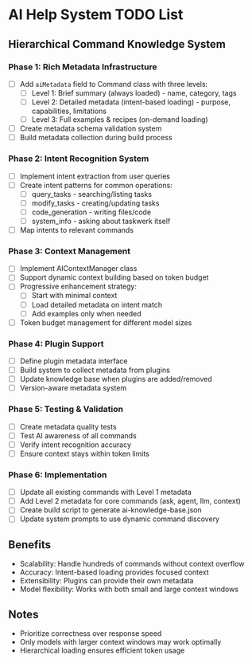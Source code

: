 # AI Help System TODO List

## Hierarchical Command Knowledge System

### Phase 1: Rich Metadata Infrastructure
- [ ] Add `aiMetadata` field to Command class with three levels:
  - [ ] Level 1: Brief summary (always loaded) - name, category, tags
  - [ ] Level 2: Detailed metadata (intent-based loading) - purpose, capabilities, limitations
  - [ ] Level 3: Full examples & recipes (on-demand loading)
- [ ] Create metadata schema validation system
- [ ] Build metadata collection during build process

### Phase 2: Intent Recognition System
- [ ] Implement intent extraction from user queries
- [ ] Create intent patterns for common operations:
  - [ ] query_tasks - searching/listing tasks
  - [ ] modify_tasks - creating/updating tasks
  - [ ] code_generation - writing files/code
  - [ ] system_info - asking about taskwerk itself
- [ ] Map intents to relevant commands

### Phase 3: Context Management
- [ ] Implement AIContextManager class
- [ ] Support dynamic context building based on token budget
- [ ] Progressive enhancement strategy:
  - [ ] Start with minimal context
  - [ ] Load detailed metadata on intent match
  - [ ] Add examples only when needed
- [ ] Token budget management for different model sizes

### Phase 4: Plugin Support
- [ ] Define plugin metadata interface
- [ ] Build system to collect metadata from plugins
- [ ] Update knowledge base when plugins are added/removed
- [ ] Version-aware metadata system

### Phase 5: Testing & Validation
- [ ] Create metadata quality tests
- [ ] Test AI awareness of all commands
- [ ] Verify intent recognition accuracy
- [ ] Ensure context stays within token limits

### Phase 6: Implementation
- [ ] Update all existing commands with Level 1 metadata
- [ ] Add Level 2 metadata for core commands (ask, agent, llm, context)
- [ ] Create build script to generate ai-knowledge-base.json
- [ ] Update system prompts to use dynamic command discovery

## Benefits
- Scalability: Handle hundreds of commands without context overflow
- Accuracy: Intent-based loading provides focused context
- Extensibility: Plugins can provide their own metadata
- Model flexibility: Works with both small and large context windows

## Notes
- Prioritize correctness over response speed
- Only models with larger context windows may work optimally
- Hierarchical loading ensures efficient token usage